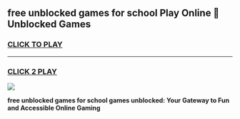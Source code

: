 
## free unblocked games for school Play Online 👋 Unblocked Games
<h3>
<a href="https://news.freeplayer.one?title=free_unblocked_games_for_school&ref=17GH">CLICK TO PLAY</a></h3>
<hr>

<h3>
<a href="https://news.freeplayer.one?title=free_unblocked_games_for_school&ref=17GH">CLICK 2 PLAY</a>
  
</h3>

<a href="https://news.freeplayer.one?title=free_unblocked_games_for_school&ref=17GH/"><img src="https://clearcache.store/games.png"></a>


**free unblocked games for school games unblocked: Your Gateway to Fun and Accessible Online Gaming**
